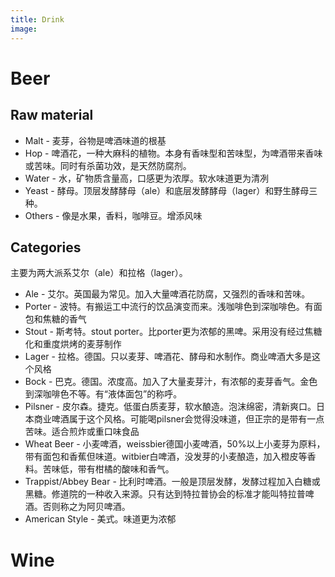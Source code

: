 ```yaml
---
title: Drink
image:
---
```


# Beer

## Raw material

* Malt - 麦芽，谷物是啤酒味道的根基
* Hop - 啤酒花，一种大麻科的植物。本身有香味型和苦味型，为啤酒带来香味或苦味。同时有杀菌功效，是天然防腐剂。
* Water - 水，矿物质含量高，口感更为浓厚。软水味道更为清冽
* Yeast - 酵母。顶层发酵酵母（ale）和底层发酵酵母（lager）和野生酵母三种。
* Others - 像是水果，香料，咖啡豆。增添风味

## Categories

主要为两大派系艾尔（ale）和拉格（lager）。
* Ale - 艾尔。英国最为常见。加入大量啤酒花防腐，又强烈的香味和苦味。
* Porter - 波特。有搬运工中流行的饮品演变而来。浅咖啡色到深咖啡色。有面包和焦糖的香气
* Stout - 斯考特。stout porter。比porter更为浓郁的黑啤。采用没有经过焦糖化和重度烘烤的麦芽制作
* Lager - 拉格。德国。只以麦芽、啤酒花、酵母和水制作。商业啤酒大多是这个风格
* Bock - 巴克。德国。浓度高。加入了大量麦芽汁，有浓郁的麦芽香气。金色到深咖啡色不等。有“液体面包”的称呼。
* Pilsner - 皮尔森。捷克。低蛋白质麦芽，软水酿造。泡沫绵密，清新爽口。日本商业啤酒属于这个风格。可能喝pilsner会觉得没味道，但正宗的是带有一点苦味。适合煎炸或重口味食品
* Wheat Beer - 小麦啤酒，weissbier德国小麦啤酒，50%以上小麦芽为原料，带有面包和香蕉但味道。witbier白啤酒，没发芽的小麦酿造，加入橙皮等香料。苦味低，带有柑橘的酸味和香气。
* Trappist/Abbey Bear - 比利时啤酒。一般是顶层发酵，发酵过程加入白糖或黑糖。修道院的一种收入来源。只有达到特拉普协会的标准才能叫特拉普啤酒。否则称之为阿贝啤酒。
* American Style - 美式。味道更为浓郁

# Wine